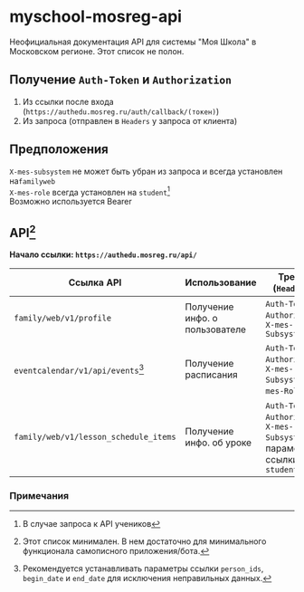 # myschool-mosreg-api
Неофициальная документация API для системы "Моя Школа" в Московском регионе. Этот список не полон.

## Получение `Auth-Token` и `Authorization`
1. Из ссылки после входа (`https://authedu.mosreg.ru/auth/callback/(токен)`)
2. Из запроса (отправлен в `Headers` у запроса от клиента)

## Предположения
`X-mes-subsystem` не может быть убран из запроса и всегда установлен на`familyweb`  
`X-mes-role` всегда установлен на `student`[^1]  
Возможно используется Bearer  

## API[^2]
**Начало ссылки: `https://authedu.mosreg.ru/api/`**

| Ссылка API                               | Использование                   | Требует (`Header`-ы)                                                            | Ответ от сервера      |
| ---------------------------------------- | ------------------------------- | ------------------------------------------------------------------------------- | --------------------- |
| `family/web/v1/profile`                  | Получение инфо. о пользователе  | `Auth-Token`, `Authorization`, `X-mes-Subsystem`                                | Профиль               |
| `eventcalendar/v1/api/events`[^3]        | Получение расписания            | `Auth-Token`, `Authorization`, `X-mes-Subsystem`, `X-mes-Role`,                 | Расписание            |
| `family/web/v1/lesson_schedule_items`    | Получение инфо. об уроке        | `Auth-Token`, `Authorization`, `X-mes-Subsystem`, параметр ссылки `student_id`  | Инфо. об уроке        |

### Примечания
[^1]: В случае запроса к API учеников
[^2]: Этот список минимален. В нем достаточно для минимального функционала самописного приложения/бота.
[^3]: Рекомендуется устанавливать параметры ссылки `person_ids`, `begin_date` и `end_date` для исключения неправильных данных.
